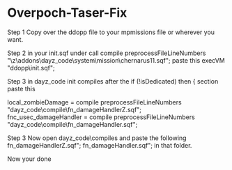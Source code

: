 # Overpoch-Taser-Fix

Step 1 Copy over the ddopp file to your mpmissions file or wherever you want.

Step 2 in your init.sqf under 
call compile preprocessFileLineNumbers "\z\addons\dayz_code\system\mission\chernarus11.sqf";
paste this execVM "ddopp\init.sqf";

Step 3 in dayz_code init compiles after the if (!isDedicated) then { section paste this 

local_zombieDamage = compile preprocessFileLineNumbers "dayz_code\compile\fn_damageHandlerZ.sqf";	
fnc_usec_damageHandler = compile preprocessFileLineNumbers "dayz_code\compile\fn_damageHandler.sqf";

Step 3 Now open dayz_code\compiles and paste the following fn_damageHandlerZ.sqf";	 fn_damageHandler.sqf"; in that folder.

Now your done
